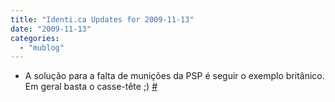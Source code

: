 ```yaml
---
title: "Identi.ca Updates for 2009-11-13"
date: "2009-11-13"
categories: 
  - "mublog"
---
```


- A solução para a falta de munições da PSP é seguir o exemplo britânico. Em geral basta o casse-tête ;) [#](http://identi.ca/notice/14541882)
